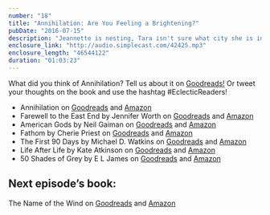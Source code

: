 ```yaml
---
number: "18"
title: "Annihilation: Are You Feeling a Brightening?"
pubDate: "2016-07-15"
description: "Jeannette is nesting, Tara isn't sure what city she is in, and Susan is spreading her spores - Area X style! We discuss the books we felt peer pressured into reading, ask the question 'What is it?' (a lot), and try to fill in the blanks that Annihilation leaves in its wake. Join us as we chat about this sci-fi thriller mystery and try to discern the truth of Area X."
enclosure_link: "http://audio.simplecast.com/42425.mp3"
enclosure_length: "46544122"
duration: "01:03:23"
---
```

What did you think of Annihilation? Tell us about it on [Goodreads!](https://www.goodreads.com/topic/show/18174069-annhilation) Or tweet your thoughts on the book and use the hashtag #EclecticReaders!

- Annihilation on [Goodreads](https://www.goodreads.com/book/show/17934530-annihilation) and [Amazon](www.amazon.com/Annihilation-Novel-Southern-Reach-Trilogy/dp/0374104093)
- Farewell to the East End by Jennifer Worth on [Goodreads](www.goodreads.com/book/show/6456879-farewell-to-the-east-end) and [Amazon](www.amazon.com/Farewell-East-End-Jennifer-Worth/dp/0753823063)
- American Gods by Neil Gaiman on [Goodreads](www.goodreads.com/book/show/30165203-american-gods) and [Amazon](www.amazon.com/American-Gods-Tenth-Anniversary-Novel-ebook/dp/B004YW4L5K)
- Fathom by Cherie Priest on [Goodreads](www.goodreads.com/book/show/1137217.Fathom) and [Amazon](www.amazon.com/Fathom-Cherie-Priest/dp/0765318407)
- The First 90 Days by Michael D. Watkins on [Goodreads](www.goodreads.com/book/show/15824358-the-first-90-days-updated-and-expanded) and [Amazon](www.amazon.com/First-90-Days-Strategies-Expanded/dp/1422188612)
- Life After Life by Kate Atkinson on [Goodreads](www.goodreads.com/book/show/15790842-life-after-life) and [Amazon](www.amazon.com/Life-After-Novel-Kate-Atkinson/dp/0316176486)
- 50 Shades of Grey by E L James on [Goodreads](www.goodreads.com/book/show/10818853-fifty-shades-of-grey) and [Amazon](www.amazon.com/Fifty-Shades-Grey-Book-Trilogy/dp/0345803485/ref=sr_1_2)


## Next episode’s book:
The Name of the Wind on [Goodreads](www.goodreads.com/book/show/186074.The_Name_of_the_Wind) and [Amazon](www.amazon.com/Name-Wind-Kingkiller-Chronicles-Day/dp/075640407X)

